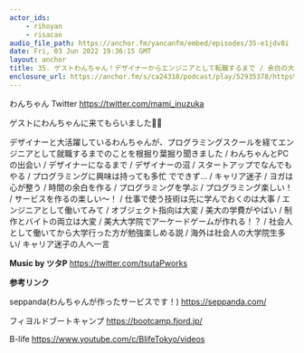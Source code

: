 ```yaml
---
actor_ids:
    - rihoyan
    - risacan
audio_file_path: https://anchor.fm/yancanfm/embed/episodes/35-e1jdv8i
date: Fri, 03 Jun 2022 19:36:15 GMT
layout: anchor
title: 35. ゲストわんちゃん！デザイナーからエンジニアとして転職するまで / 余白の大切さ
enclosure_url: https://anchor.fm/s/ca24318/podcast/play/52935378/https%3A%2F%2Fd3ctxlq1ktw2nl.cloudfront.net%2Fstaging%2F2022-5-2%2F269445383-44100-2-ff45fff29c86a.m4a
---
```

<p>わんちゃん Twitter <a href="https://twitter.com/mami_inuzuka">https://twitter.com/mami_inuzuka</a></p>
<p>ゲストにわんちゃんに来てもらいました🐶✨</p>
<p>デザイナーと大活躍しているわんちゃんが、プログラミングスクールを経てエンジニアとして就職するまでのことを根掘り葉掘り聞きました / わんちゃんとPCの出会い / デザイナーになるまで / デザイナーの沼 / スタートアップでなんでもやる / プログラミングに興味は持っても多忙 でできず… / キャリア迷子 / ヨガは心が整う / 時間の余白を作る / プログラミングを学ぶ / プログラミング楽しい！ / サービスを作るの楽しい〜！ / 仕事で使う技術は先に学んでおくのは大事 / エンジニアとして働いてみて / オブジェクト指向は大変 / 美大の学費がやばい / 制作とバイトの両立は大変 / 美大大学院でアーケードゲームが作れる！？ / 社会人として働いてから大学行った方が勉強楽しめる説 / 海外は社会人の大学院生多い/ キャリア迷子の人へ一言</p>
<p><strong>Music by ツタP</strong> <a href="https://twitter.com/tsutaPworks">https://twitter.com/tsutaPworks</a></p>
<p><strong>参考リンク</strong></p>
<p>seppanda(わんちゃんが作ったサービスです！) <a href="https://seppanda.com/">https://seppanda.com/</a></p>
<p>フィヨルドブートキャンプ <a href="https://bootcamp.fjord.jp/">https://bootcamp.fjord.jp/</a></p>
<p>B-life <a href="https://www.youtube.com/c/BlifeTokyo/videos">https://www.youtube.com/c/BlifeTokyo/videos</a></p>
  